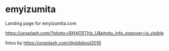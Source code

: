 # emyizumita
Landing page for emyizumita.com


https://unsplash.com/?photo=9XHjO5THz_U&photo_info_popover=is_visible

fotos by https://unsplash.com/@oldskool2016
